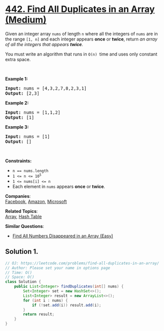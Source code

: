 # [442. Find All Duplicates in an Array (Medium)](https://leetcode.com/problems/find-all-duplicates-in-an-array/)

<p>Given an integer array <code>nums</code> of length <code>n</code> where all the integers of <code>nums</code> are in the range <code>[1, n]</code> and each integer appears <strong>once</strong> or <strong>twice</strong>, return <em>an array of all the integers that appears <strong>twice</strong></em>.</p>

<p>You must write an algorithm that runs in&nbsp;<code>O(n)&nbsp;</code>time and uses only constant extra space.</p>

<p>&nbsp;</p>
<p><strong>Example 1:</strong></p>
<pre><strong>Input:</strong> nums = [4,3,2,7,8,2,3,1]
<strong>Output:</strong> [2,3]
</pre><p><strong>Example 2:</strong></p>
<pre><strong>Input:</strong> nums = [1,1,2]
<strong>Output:</strong> [1]
</pre><p><strong>Example 3:</strong></p>
<pre><strong>Input:</strong> nums = [1]
<strong>Output:</strong> []
</pre>
<p>&nbsp;</p>
<p><strong>Constraints:</strong></p>

<ul>
	<li><code>n == nums.length</code></li>
	<li><code>1 &lt;= n &lt;= 10<sup>5</sup></code></li>
	<li><code>1 &lt;= nums[i] &lt;= n</code></li>
	<li>Each element in <code>nums</code> appears <strong>once</strong> or <strong>twice</strong>.</li>
</ul>

**Companies**:  
[Facebook](https://leetcode.com/company/facebook), [Amazon](https://leetcode.com/company/amazon), [Microsoft](https://leetcode.com/company/microsoft)

**Related Topics**:  
[Array](https://leetcode.com/tag/array/), [Hash Table](https://leetcode.com/tag/hash-table/)

**Similar Questions**:

- [Find All Numbers Disappeared in an Array (Easy)](https://leetcode.com/problems/find-all-numbers-disappeared-in-an-array/)

## Solution 1.

```JAVA
// OJ: https://leetcode.com/problems/find-all-duplicates-in-an-array/
// Author: Please set your name in options page
// Time: O()
// Space: O()
class Solution {
    public List<Integer> findDuplicates(int[] nums) {
        Set<Integer> set = new HashSet<>();
        List<Integer> result = new ArrayList<>();
        for (int i : nums) {
            if (!set.add(i)) result.add(i);
        }
        return result;
    }
}

```
